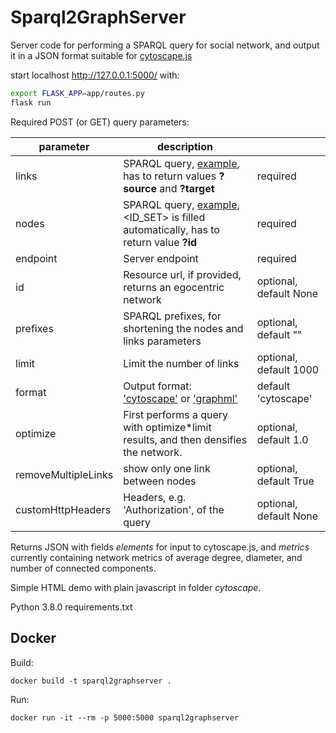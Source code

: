 # Sparql2GraphServer
Server code for performing a SPARQL query for social network, and output it in a JSON format suitable for [cytoscape.js](https://js.cytoscape.org/)

start localhost http://127.0.0.1:5000/ with:
```sh
export FLASK_APP=app/routes.py
flask run
```
Required POST (or GET) query parameters:

| parameter | description | |
| ------ | ------ | ------ |
| links | SPARQL query, [example](./example_queries/Wikidata/links.sparql), has to return values **?source** and **?target** | required |
| nodes | SPARQL query, [example](./example_queries/Wikidata/edges.sparql), <ID_SET> is filled automatically, has to return value **?id** | required |
| endpoint | Server endpoint | required |
| id | Resource url, if provided, returns an egocentric network | optional, default None |
| prefixes | SPARQL prefixes, for shortening the nodes and links parameters | optional, default "" |
| limit | Limit the number of links | optional, default 1000 |
| format | Output format: ['cytoscape'](http://js.cytoscape.org) or ['graphml'](http://graphml.graphdrawing.org/) | default 'cytoscape'|
| optimize | First performs a query with optimize*limit results, and then densifies the network. | optional, default 1.0 |
| removeMultipleLinks | show only one link between nodes | optional, default True |
| customHttpHeaders | Headers, e.g. 'Authorization', of the query | optional, default None |

Returns JSON with fields *elements* for input to cytoscape.js, and *metrics* currently containing network metrics of average degree, diameter, and number of connected components.

Simple HTML demo with plain javascript in folder *cytoscape*.

Python 3.8.0
requirements.txt

## Docker

Build:

`docker build -t sparql2graphserver .`

Run:

`docker run -it --rm -p 5000:5000 sparql2graphserver`
